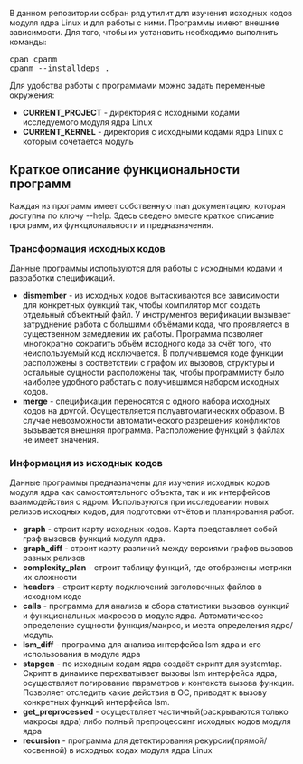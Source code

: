 В данном репозитории собран ряд утилит для изучения исходных кодов модуля ядра Linux и для работы с ними. Программы имеют внешние зависимости. Для того, чтобы их установить необходимо выполнить команды:
<pre>
cpan cpanm
cpanm --installdeps .
</pre>

Для удобства работы с программами можно задать переменные окружения:
* **CURRENT_PROJECT** - директория с исходными кодами исследуемого модуля ядра Linux
* **CURRENT_KERNEL**  - директория с исходными кодами ядра Linux с которым сочетается модуль

## Краткое описание функциональности программ

Каждая из программ имеет собственную man документацию, которая доступна по ключу --help. Здесь сведено вместе краткое описание программ, их функциональности и предназначения.

### Трансформация исходных кодов

Данные программы используются для работы с исходными кодами и разработки спецификаций.

* **dismember** - из исходных кодов вытаскиваются все зависимости для конкретных функций так, чтобы компилятор мог создать отдельный объектный файл. У инструментов верификации вызывает затруднение работа с большими объёмами кода, что проявляется в существенном замедлении их работы. Программа позволяет многократно сократить объём исходного кода за счёт того, что неиспользуемый код исключается. В получившемся коде функции расположены в соответствии с графом их вызовов, структуры и остальные сущности расположены так, чтобы программисту было наиболее удобного работать с получившимся набором исходных кодов.
* **merge** - спецификации переносятся с одного набора исходных кодов на другой. Осуществляется полуавтоматических образом. В случае невозможности автоматического разрешения конфликтов вызывается внешняя программа. Расположение функций в файлах не имеет значения.

### Информация из исходных кодов

Данные программы предназначены для изучения исходных кодов модуля ядра как самостоятельного объекта, так и их интерфейсов взаимодействия с ядром. Используются при исследовании новых релизов исходных кодов, для подготовки отчётов и планирования работ.

* **graph** - строит карту исходных кодов. Карта представляет собой граф вызовов функций модуля ядра.
* **graph_diff** - строит карту различий между версиями графов вызовов разных релизов
* **complexity_plan** - строит таблицу функций, где отображены метрики их сложности
* **headers** - строит карту подключений заголовочных файлов в исходном коде
* **calls** - программа для анализа и сбора статистики вызовов функций и функциональных макросов в модуле ядра. Автоматическое определение сущности функция/макрос, и места определения ядро/модуль.
* **lsm_diff** - программа для анализа интерфейса lsm ядра и его использования в модуле ядра
* **stapgen** - по исходным кодам ядра создаёт скрипт для systemtap. Скрипт в динамике перехватывает вызовы lsm интерфейса ядра, осуществляет логирование параметров и контекста вызова функции. Позволяет отследить какие действия в ОС, приводят к вызову конкретных функций интерфейса lsm.
* **get_preprocessed** - осуществляет частичный(раскрываются только макросы ядра) либо полный препроцессинг исходных кодов модуля ядра
* **recursion** - программа для детектирования рекурсии(прямой/косвенной) в исходных кодах модуля ядра Linux
